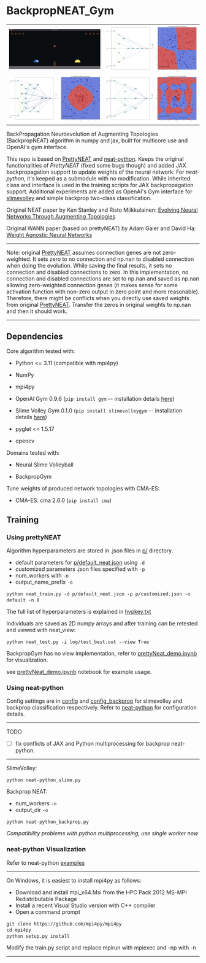 # BackpropNEAT_Gym
<table>
  <tr>
    <td><img src="assets/slimevolley.gif" alt="slimevolley" width="400"/></td>
    <td><img src="assets/backprop_XOR.png" alt="backprop_XOR" width="400"/></td>
  </tr>
  <tr>
    <td><img src="assets/backprop_circle.png" alt="backprop_circle" width="400"/></td>
    <td><img src="assets/backprop_spiral.png" alt="backprop_spiral" width="400"/></td>
  </tr>
</table>

BackPropagation Neuroevolution of Augmenting Topologies (BackpropNEAT) algorithm in numpy and jax, built for multicore use and OpenAI's gym interface.

This repo is based on [PrettyNEAT](https://github.com/google/brain-tokyo-workshop/tree/master/WANNRelease/prettyNEAT) and [neat-python](https://github.com/CodeReclaimers/neat-python). Keeps the original functionalities of *PrettyNEAT* (fixed some bugs though) and added JAX backpropagation support to update weights of the neural network. For *neat-python*, it's keeped as a submodule with no modification. While inherited class and interface is used in the training scripts for JAX backpropagation support. Additional experiments are added as OpenAI's Gym interface for [slimevolley](https://github.com/hardmaru/slimevolleygym) and simple backprop two-class classification. 

Original NEAT paper by Ken Stanley and Risto Miikkulainen: [Evolving Neural Networks Through Augmenting Topologies](http://citeseerx.ist.psu.edu/viewdoc/download?doi=10.1.1.28.5457&rep=rep1&type=pdf)

Original WANN paper (based on prettyNEAT) by Adam Gaier and David Ha: [Weight Agnostic Neural Networks](https://arxiv.org/abs/1906.04358)

----------

Note: original [PrettyNEAT](https://github.com/google/brain-tokyo-workshop/tree/master/WANNRelease/prettyNEAT) assumes connection genes are not zero-weighted. It sets zero to no connection and np.nan to disabled connection when doing the evolution. While saving the final results, it sets no connection and disabled connections to zero. In this implementation, no connection and disabled connections are set to np.nan and saved as np.nan allowing zero-weighted connection genes (it makes sense for some activation function with non-zero output in zero point and more reasonable). Therefore, there might be conflicts when you directly use saved weights from original [PrettyNEAT](https://github.com/google/brain-tokyo-workshop/tree/master/WANNRelease/prettyNEAT). Transfer the zeros in original weights to np.nan and then it should work.

----------

## Dependencies

Core algorithm tested with:

- Python <= 3.11 (compatible with mpi4py)

- NumPy

- mpi4py

- OpenAI Gym 0.9.6 (`pip install gym` -- installation details [here](https://github.com/openai/gym))

- Slime Volley Gym 0.1.0 (`pip install slimevolleygym` -- installation details [here](https://github.com/hardmaru/slimevolleygym))

- pyglet <= 1.5.17

- opencv

Domains tested with:

- Neural Slime Volleyball

- BackpropGym

Tune weights of produced network topologies with CMA-ES:

- CMA-ES: cma 2.6.0 (`pip install cma`)

## Training

### Using prettyNEAT

Algorithm hyperparameters are stored in .json files in [p/](p/) directory. 
- default parameters for [p/default_neat.json](p/default_neat.json) using `-d`
- customized parameters .json files specified with `-p`
- num_workers with `-n`
- output_name_prefix `-o`

```shell
python neat_train.py -d p/default_neat.json -p p/customized.json -o default -n 8
```

The full list of hyperparameters is explained in [hypkey.txt](p/hypkey.txt)

Individuals are saved as 2D numpy arrays and after training can be retested and viewed with neat_view:

```shell
python neat_test.py -i log/test_best.out --view True
```

BackpropGym has no view implementation, refer to [prettyNeat_demo.ipynb](prettyNeat_demo.ipynb) for visualization.

see [prettyNeat_demo.ipynb](prettyNeat_demo.ipynb) notebook for example usage.

### Using neat-python

Config settings are in [config](config) and [config_backprop](config_backprop) for slimevolley and backprop classification respectively. Refer to [neat-python](https://github.com/CodeReclaimers/neat-python) for configuration details.

---------
TODO
- [ ] fix conflicts of JAX and Python multiprocessing for backprop neat-python.
---------

SlimeVolley:

```
python neat-python_slime.py
```

Backprop NEAT:

- num_workers `-n` 
- output_dir `-o` 

```
python neat-python_backprop.py
```
*Compatibility problems with python multiprocessing, use single worker now*

### neat-python Visualization

Refer to neat-python [examples](https://github.com/CodeReclaimers/neat-python/tree/master/examples)

-----------

On Windows, it is easiest to install mpi4py as follows:

- Download and install mpi_x64.Msi from the HPC Pack 2012 MS-MPI Redistributable Package
- Install a recent Visual Studio version with C++ compiler
- Open a command prompt
```
git clone https://github.com/mpi4py/mpi4py
cd mpi4py
python setup.py install
```
Modify the train.py script and replace mpirun with mpiexec and -np with -n


-----------

